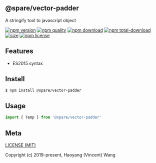 ## @spare/vector-padder
A stringify tool to javascript object

[![npm version][npm-image]][npm-url]
[![npm quality][quality-image]][quality-url]
[![npm download][download-image]][npm-url]
[![npm total-download][total-download-image]][npm-url]
[![size][size]][size-url]
[![npm license][license-image]][npm-url]

## Features

- ES2015 syntax

## Install
```console
$ npm install @spare/vector-padder
```

## Usage
```js
import { Temp } from '@spare/vector-padder'
```

## Meta
[LICENSE (MIT)](/LICENSE)

Copyright (c) 2019-present, Haoyang (Vincent) Wang

[//]: <> (Shields)
[npm-image]: https://img.shields.io/npm/v/@spare/vector-padder.svg?style=flat-square
[quality-image]: http://npm.packagequality.com/shield/@spare/vector-padder.svg?style=flat-square
[download-image]: https://img.shields.io/npm/dm/@spare/vector-padder.svg?style=flat-square
[total-download-image]:https://img.shields.io/npm/dt/@spare/vector-padder.svg?style=flat-square
[license-image]: https://img.shields.io/npm/l/@spare/vector-padder.svg?style=flat-square
[size]: https://flat.badgen.net/packagephobia/install/@spare/vector-padder

[//]: <> (Link)
[npm-url]: https://npmjs.org/package/@spare/vector-padder
[quality-url]: http://packagequality.com/#?package=@spare/vector-padder
[size-url]: https://packagephobia.now.sh/result?p=@spare/vector-padder

